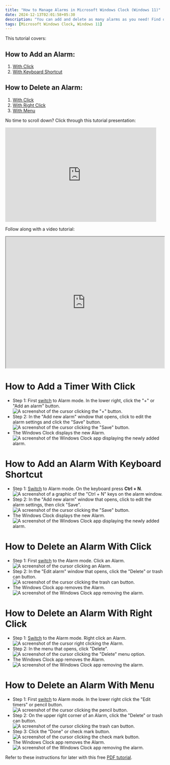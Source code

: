 ```yaml
---
title: "How to Manage Alarms in Microsoft Windows Clock (Windows 11)"
date: 2024-12-13T02:01:58+05:30
description: "You can add and delete as many alarms as you need! Find out how in this post."
tags: [Microsoft Windows Clock, Windows 11]
---
```

This tutorial covers:

## How to Add an Alarm:
1. [With Click](#1)
2. [With Keyboard Shortcut](#2)

## How to Delete an Alarm:
1. [With Click](#3)
2. [With Right Click](#4)
3. [With Menu](#5)

<p>No time to scroll down? Click through this tutorial presentation:</p>
<iframe src="https://docs.google.com/presentation/d/13odiOl0-BpyaRx8Zs8nfTJJsvexfcCxD-A-B2BXoywo/embed?start=false&loop=false&delayms=3000" frameborder="0" width="480" height="299" allowfullscreen="true" mozallowfullscreen="true" webkitallowfullscreen="true"></iframe>

<br />

Follow along with a video tutorial:
<iframe class="BLOG_video_class" allowfullscreen="" youtube-src-id="Xp3RwwepZEk" width="100%" height="416" src="https://www.youtube.com/embed/Xp3RwwepZEk"></iframe>

<br />

<h1 id="1">How to Add a Timer With Click</h1>

* Step 1: First [switch](https://qhtutorials.github.io/posts/how-to-edit-windows-clock-settings/) to Alarm mode. In the lower right, click the "+" or "Add an alarm" button.  <div class="stepimage">![A screenshot of the cursor clicking the "+" button.](blogclickplus1.png "Click '+' ")</div> 
* Step 2: In the "Add new alarm" window that opens, click to edit the alarm settings and click the "Save" button. <div class="stepimage">![A screenshot of the cursor clicking the "Save" button.](blogclickplus2.png "Click 'Save' ")</div> 
* The Windows Clock displays the new Alarm. <div class="stepimage">![A screenshot of the Windows Clock app displaying the newly added alarm.](blogclickplus3.png "The new alarm")</div> 

<h1 id="2">How to Add an Alarm With Keyboard Shortcut</h1>

* Step 1: [Switch](https://qhtutorials.github.io/posts/how-to-edit-windows-clock-settings/) to Alarm mode. On the keyboard press **Ctrl + N**. <div class="stepimage">![A screenshot of a graphic of the "Ctrl + N" keys on the alarm window.](blogctrln1.png "Press 'Ctrl + N' ")</div> 
* Step 2: In the "Add new alarm" window that opens, click to edit the alarm settings, then click "Save". <div class="stepimage">![A screenshot of the cursor clicking the "Save" button.](blogctrln2.png  "Click 'Save' ")</div>
* The Windows Clock displays the new Alarm. <div class="stepimage">![A screenshot of the Windows Clock app displaying the newly added alarm.](blogctrln3.png  "The new alarm")</div>

<h1 id="3">How to Delete an Alarm With Click</h1>
 
* Step 1: First [switch](https://qhtutorials.github.io/posts/how-to-edit-windows-clock-settings/) to the Alarm mode. Click an Alarm. <div class="stepimage">![A screenshot of the cursor clicking an Alarm.](blogclickalarmfordelete.png  "Click an Alarm")</div>
* Step 2: In the "Edit alarm" window that opens, click the "Delete" or trash can button. <div class="stepimage">![A screenshot of the cursor clicking the trash can button.](blogclickdelete1.png "Click the trash can")</div>
* The Windows Clock app removes the Alarm. <div class="stepimage">![A screenshot of the Windows Clock app removing the alarm.](blogclickdelete2.png  "The alarm disappears")</div>

<h1 id="4">How to Delete an Alarm With Right Click</h1>

* Step 1: [Switch](https://qhtutorials.github.io/posts/how-to-edit-windows-clock-settings/) to the Alarm mode. Right click an Alarm. <div class="stepimage">![A screenshot of the cursor right clicking the Alarm.](blogrightclickdelete1.png  "Right click an alarm")</div>
* Step 2: In the menu that opens, click "Delete". <div class="stepimage">![A screenshot of the cursor clicking the "Delete" menu option.](blogrightclickdelete2.png  "Click 'Delete' ")</div>
* The Windows Clock app removes the Alarm. <div class="stepimage">![A screenshot of the Windows Clock app removing the alarm.](blogrightclickdelete3.png  "The alarm disappears")</div> 

<h1 id="5">How to Delete an Alarm With Menu</h1>

* Step 1: First [switch](https://qhtutorials.github.io/posts/how-to-edit-windows-clock-settings/) to Alarm mode. In the lower right click the "Edit timers" or pencil button. <div class="stepimage">![A screenshot of the cursor clicking the pencil button.](blogclickpencildelete1.png  "Click the pencil button")</div>
* Step 2: On the upper right corner of an Alarm, click the "Delete" or trash can button. <div class="stepimage">![A screenshot of the cursor clicking the trash can button.](blogclickpencildelete2.png  "Click the trash can")</div> 
* Step 3: Click the "Done" or check mark button. <div class="stepimage">![A screenshot of the cursor clicking the check mark button.](blogclickpencildelete3.png  "Click the check mark")</div>
* The Windows Clock app removes the Alarm. <div class="stepimage">![A screenshot of the Windows Clock app removing the alarm.](blogclickpencildelete4.png  "The alarm disappears")</div>

Refer to these instructions for later with this free [PDF tutorial](https://drive.google.com/file/d/1dfehQjWd2DHK8xAsg4JyRLI-mmSLR5Ac/view?usp=sharing).

<br />









